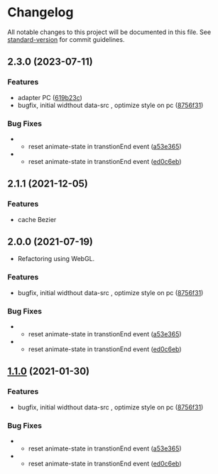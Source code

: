 # Changelog

All notable changes to this project will be documented in this file. See [standard-version](https://github.com/conventional-changelog/standard-version) for commit guidelines.

## 2.3.0 (2023-07-11)


### Features

* adapter PC ([619b23c](https://github.com/daxiazilong/image-preview/commit/619b23ca8bd1d6a7d5833c482d33041b1ce4b8e6))
* bugfix, initial widthout data-src , optimize style on pc ([8756f31](https://github.com/daxiazilong/image-preview/commit/8756f316a9674ee6982bad160d0c1d0e20ed99f6))


### Bug Fixes

* * reset animate-state in transtionEnd event ([a53e365](https://github.com/daxiazilong/image-preview/commit/a53e36507f27a4ae2d76c806d1a07e580355ec97))
* * reset animate-state in transtionEnd event ([ed0c6eb](https://github.com/daxiazilong/image-preview/commit/ed0c6eb843ed7657cb8b657020610d5006a3309d))

## 2.1.1 (2021-12-05)

### Features

* cache Bezier


## 2.0.0 (2021-07-19)
* Refactoring using WebGL.

### Features

* bugfix, initial widthout data-src , optimize style on pc ([8756f31](https://github.com/daxiazilong/image-preview/commit/8756f316a9674ee6982bad160d0c1d0e20ed99f6))


### Bug Fixes

* * reset animate-state in transtionEnd event ([a53e365](https://github.com/daxiazilong/image-preview/commit/a53e36507f27a4ae2d76c806d1a07e580355ec97))
* * reset animate-state in transtionEnd event ([ed0c6eb](https://github.com/daxiazilong/image-preview/commit/ed0c6eb843ed7657cb8b657020610d5006a3309d))

## [1.1.0](https://github.com/daxiazilong/image-preview/compare/v1.0.3...v1.1.0) (2021-01-30)


### Features

* bugfix, initial widthout data-src , optimize style on pc ([8756f31](https://github.com/daxiazilong/image-preview/commit/8756f316a9674ee6982bad160d0c1d0e20ed99f6))


### Bug Fixes

* * reset animate-state in transtionEnd event ([a53e365](https://github.com/daxiazilong/image-preview/commit/a53e36507f27a4ae2d76c806d1a07e580355ec97))
* * reset animate-state in transtionEnd event ([ed0c6eb](https://github.com/daxiazilong/image-preview/commit/ed0c6eb843ed7657cb8b657020610d5006a3309d))
